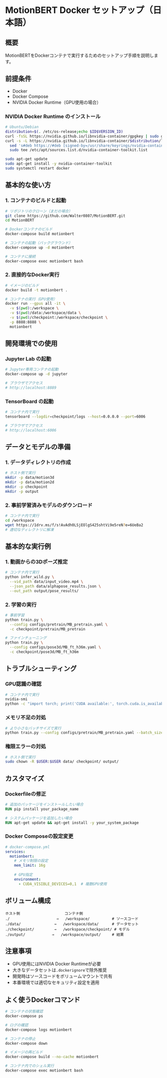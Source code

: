 # MotionBERT Docker セットアップ（日本語）

## 概要

MotionBERTをDockerコンテナで実行するためのセットアップ手順を説明します。

## 前提条件

- Docker
- Docker Compose  
- NVIDIA Docker Runtime（GPU使用の場合）

### NVIDIA Docker Runtime のインストール

```bash
# Ubuntu/Debian
distribution=$(. /etc/os-release;echo $ID$VERSION_ID)
curl -fsSL https://nvidia.github.io/libnvidia-container/gpgkey | sudo gpg --dearmor -o /usr/share/keyrings/nvidia-container-toolkit-keyring.gpg
curl -s -L https://nvidia.github.io/libnvidia-container/$distribution/libnvidia-container.list | \
  sed 's#deb https://#deb [signed-by=/usr/share/keyrings/nvidia-container-toolkit-keyring.gpg] https://#g' | \
  sudo tee /etc/apt/sources.list.d/nvidia-container-toolkit.list

sudo apt-get update
sudo apt-get install -y nvidia-container-toolkit
sudo systemctl restart docker
```

## 基本的な使い方

### 1. コンテナのビルドと起動

```bash
# リポジトリのクローン（まだの場合）
git clone https://github.com/Walter0807/MotionBERT.git
cd MotionBERT

# Dockerコンテナのビルド
docker-compose build motionbert

# コンテナの起動（バックグラウンド）
docker-compose up -d motionbert

# コンテナに接続
docker-compose exec motionbert bash
```

### 2. 直接的なDocker実行

```bash
# イメージのビルド
docker build -t motionbert .

# コンテナの実行（GPU使用）
docker run --gpus all -it \
  -v $(pwd):/workspace \
  -v $(pwd)/data:/workspace/data \
  -v $(pwd)/checkpoint:/workspace/checkpoint \
  -p 8888:8888 \
  motionbert
```

## 開発環境での使用

### Jupyter Lab の起動

```bash
# Jupyter専用コンテナの起動
docker-compose up -d jupyter

# ブラウザでアクセス
# http://localhost:8889
```

### TensorBoard の起動

```bash
# コンテナ内で実行
tensorboard --logdir=checkpoint/logs --host=0.0.0.0 --port=6006

# ブラウザでアクセス
# http://localhost:6006
```

## データとモデルの準備

### 1. データディレクトリの作成

```bash
# ホスト側で実行
mkdir -p data/motion3d
mkdir -p data/motion2d
mkdir -p checkpoint
mkdir -p output
```

### 2. 事前学習済みモデルのダウンロード

```bash
# コンテナ内で実行
cd /workspace
wget https://1drv.ms/f/s!AvAdh0LSjEOlgS425shtVi9e5reN?e=6UeBa2
# 適切なディレクトリに解凍
```

## 基本的な実行例

### 1. 動画からの3Dポーズ推定

```bash
# コンテナ内で実行
python infer_wild.py \
  --vid_path data/input_video.mp4 \
  --json_path data/alphapose_results.json \
  --out_path output/pose_results/
```

### 2. 学習の実行

```bash
# 事前学習
python train.py \
  --config configs/pretrain/MB_pretrain.yaml \
  -c checkpoint/pretrain/MB_pretrain

# ファインチューニング
python train.py \
  --config configs/pose3d/MB_ft_h36m.yaml \
  -c checkpoint/pose3d/MB_ft_h36m
```

## トラブルシューティング

### GPU認識の確認

```bash
# コンテナ内で実行
nvidia-smi
python -c "import torch; print('CUDA available:', torch.cuda.is_available())"
```

### メモリ不足の対処

```bash
# より小さなバッチサイズで実行
python train.py --config configs/pretrain/MB_pretrain.yaml --batch_size 16
```

### 権限エラーの対処

```bash
# ホスト側で実行
sudo chown -R $USER:$USER data/ checkpoint/ output/
```

## カスタマイズ

### Dockerfileの修正

```dockerfile
# 追加のパッケージをインストールしたい場合
RUN pip install your_package_name

# システムパッケージを追加したい場合  
RUN apt-get update && apt-get install -y your_system_package
```

### Docker Composeの設定変更

```yaml
# docker-compose.yml
services:
  motionbert:
    # メモリ制限の設定
    mem_limit: 16g
    
    # GPU指定
    environment:
      - CUDA_VISIBLE_DEVICES=0,1  # 複数GPU使用
```

## ボリューム構成

```
ホスト側                    コンテナ側
./                     →   /workspace/          # ソースコード
./data/               →   /workspace/data/      # データセット
./checkpoint/         →   /workspace/checkpoint/ # モデル
./output/            →   /workspace/output/     # 結果
```

## 注意事項

- GPU使用にはNVIDIA Docker Runtimeが必要
- 大きなデータセットは`.dockerignore`で除外推奨
- 開発時はソースコードをボリュームマウントで共有
- 本番環境では適切なセキュリティ設定を適用

## よく使うDockerコマンド

```bash
# コンテナの状態確認
docker-compose ps

# ログの確認
docker-compose logs motionbert

# コンテナの停止
docker-compose down

# イメージの再ビルド
docker-compose build --no-cache motionbert

# コンテナ内でのシェル実行
docker-compose exec motionbert bash
```